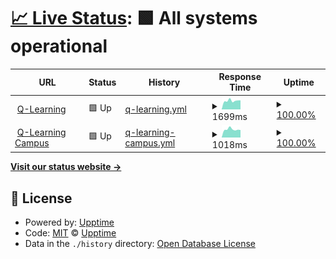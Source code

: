 # [📈 Live Status](https://foto-andreas.github.io/Uptime-QL): <!--live status--> **🟩 All systems operational**

<!--start: status pages-->
<!-- This summary is generated by Upptime (https://github.com/upptime/upptime) -->
<!-- Do not edit this manually, your changes will be overwritten -->
<!-- prettier-ignore -->
| URL | Status | History | Response Time | Uptime |
| --- | ------ | ------- | ------------- | ------ |
| <img alt="" src="https://favicons.githubusercontent.com/q-learning.de" height="13"> [Q-Learning](https://q-learning.de) | 🟩 Up | [q-learning.yml](https://github.com/foto-andreas/Uptime-QL/commits/HEAD/history/q-learning.yml) | <details><summary><img alt="Response time graph" src="./graphs/q-learning/response-time-week.png" height="20"> 1699ms</summary><br><a href="https://foto-andreas.github.io/Uptime-QL/history/q-learning"><img alt="Response time 1609" src="https://img.shields.io/endpoint?url=https%3A%2F%2Fraw.githubusercontent.com%2Ffoto-andreas%2FUptime-QL%2FHEAD%2Fapi%2Fq-learning%2Fresponse-time.json"></a><br><a href="https://foto-andreas.github.io/Uptime-QL/history/q-learning"><img alt="24-hour response time 1786" src="https://img.shields.io/endpoint?url=https%3A%2F%2Fraw.githubusercontent.com%2Ffoto-andreas%2FUptime-QL%2FHEAD%2Fapi%2Fq-learning%2Fresponse-time-day.json"></a><br><a href="https://foto-andreas.github.io/Uptime-QL/history/q-learning"><img alt="7-day response time 1699" src="https://img.shields.io/endpoint?url=https%3A%2F%2Fraw.githubusercontent.com%2Ffoto-andreas%2FUptime-QL%2FHEAD%2Fapi%2Fq-learning%2Fresponse-time-week.json"></a><br><a href="https://foto-andreas.github.io/Uptime-QL/history/q-learning"><img alt="30-day response time 1663" src="https://img.shields.io/endpoint?url=https%3A%2F%2Fraw.githubusercontent.com%2Ffoto-andreas%2FUptime-QL%2FHEAD%2Fapi%2Fq-learning%2Fresponse-time-month.json"></a><br><a href="https://foto-andreas.github.io/Uptime-QL/history/q-learning"><img alt="1-year response time 1609" src="https://img.shields.io/endpoint?url=https%3A%2F%2Fraw.githubusercontent.com%2Ffoto-andreas%2FUptime-QL%2FHEAD%2Fapi%2Fq-learning%2Fresponse-time-year.json"></a></details> | <details><summary><a href="https://foto-andreas.github.io/Uptime-QL/history/q-learning">100.00%</a></summary><a href="https://foto-andreas.github.io/Uptime-QL/history/q-learning"><img alt="All-time uptime 100.00%" src="https://img.shields.io/endpoint?url=https%3A%2F%2Fraw.githubusercontent.com%2Ffoto-andreas%2FUptime-QL%2FHEAD%2Fapi%2Fq-learning%2Fuptime.json"></a><br><a href="https://foto-andreas.github.io/Uptime-QL/history/q-learning"><img alt="24-hour uptime 100.00%" src="https://img.shields.io/endpoint?url=https%3A%2F%2Fraw.githubusercontent.com%2Ffoto-andreas%2FUptime-QL%2FHEAD%2Fapi%2Fq-learning%2Fuptime-day.json"></a><br><a href="https://foto-andreas.github.io/Uptime-QL/history/q-learning"><img alt="7-day uptime 100.00%" src="https://img.shields.io/endpoint?url=https%3A%2F%2Fraw.githubusercontent.com%2Ffoto-andreas%2FUptime-QL%2FHEAD%2Fapi%2Fq-learning%2Fuptime-week.json"></a><br><a href="https://foto-andreas.github.io/Uptime-QL/history/q-learning"><img alt="30-day uptime 100.00%" src="https://img.shields.io/endpoint?url=https%3A%2F%2Fraw.githubusercontent.com%2Ffoto-andreas%2FUptime-QL%2FHEAD%2Fapi%2Fq-learning%2Fuptime-month.json"></a><br><a href="https://foto-andreas.github.io/Uptime-QL/history/q-learning"><img alt="1-year uptime 100.00%" src="https://img.shields.io/endpoint?url=https%3A%2F%2Fraw.githubusercontent.com%2Ffoto-andreas%2FUptime-QL%2FHEAD%2Fapi%2Fq-learning%2Fuptime-year.json"></a></details>
| <img alt="" src="https://favicons.githubusercontent.com/q-learning-campus.de" height="13"> [Q-Learning Campus](https://q-learning-campus.de) | 🟩 Up | [q-learning-campus.yml](https://github.com/foto-andreas/Uptime-QL/commits/HEAD/history/q-learning-campus.yml) | <details><summary><img alt="Response time graph" src="./graphs/q-learning-campus/response-time-week.png" height="20"> 1018ms</summary><br><a href="https://foto-andreas.github.io/Uptime-QL/history/q-learning-campus"><img alt="Response time 1000" src="https://img.shields.io/endpoint?url=https%3A%2F%2Fraw.githubusercontent.com%2Ffoto-andreas%2FUptime-QL%2FHEAD%2Fapi%2Fq-learning-campus%2Fresponse-time.json"></a><br><a href="https://foto-andreas.github.io/Uptime-QL/history/q-learning-campus"><img alt="24-hour response time 939" src="https://img.shields.io/endpoint?url=https%3A%2F%2Fraw.githubusercontent.com%2Ffoto-andreas%2FUptime-QL%2FHEAD%2Fapi%2Fq-learning-campus%2Fresponse-time-day.json"></a><br><a href="https://foto-andreas.github.io/Uptime-QL/history/q-learning-campus"><img alt="7-day response time 1018" src="https://img.shields.io/endpoint?url=https%3A%2F%2Fraw.githubusercontent.com%2Ffoto-andreas%2FUptime-QL%2FHEAD%2Fapi%2Fq-learning-campus%2Fresponse-time-week.json"></a><br><a href="https://foto-andreas.github.io/Uptime-QL/history/q-learning-campus"><img alt="30-day response time 1004" src="https://img.shields.io/endpoint?url=https%3A%2F%2Fraw.githubusercontent.com%2Ffoto-andreas%2FUptime-QL%2FHEAD%2Fapi%2Fq-learning-campus%2Fresponse-time-month.json"></a><br><a href="https://foto-andreas.github.io/Uptime-QL/history/q-learning-campus"><img alt="1-year response time 1000" src="https://img.shields.io/endpoint?url=https%3A%2F%2Fraw.githubusercontent.com%2Ffoto-andreas%2FUptime-QL%2FHEAD%2Fapi%2Fq-learning-campus%2Fresponse-time-year.json"></a></details> | <details><summary><a href="https://foto-andreas.github.io/Uptime-QL/history/q-learning-campus">100.00%</a></summary><a href="https://foto-andreas.github.io/Uptime-QL/history/q-learning-campus"><img alt="All-time uptime 100.00%" src="https://img.shields.io/endpoint?url=https%3A%2F%2Fraw.githubusercontent.com%2Ffoto-andreas%2FUptime-QL%2FHEAD%2Fapi%2Fq-learning-campus%2Fuptime.json"></a><br><a href="https://foto-andreas.github.io/Uptime-QL/history/q-learning-campus"><img alt="24-hour uptime 100.00%" src="https://img.shields.io/endpoint?url=https%3A%2F%2Fraw.githubusercontent.com%2Ffoto-andreas%2FUptime-QL%2FHEAD%2Fapi%2Fq-learning-campus%2Fuptime-day.json"></a><br><a href="https://foto-andreas.github.io/Uptime-QL/history/q-learning-campus"><img alt="7-day uptime 100.00%" src="https://img.shields.io/endpoint?url=https%3A%2F%2Fraw.githubusercontent.com%2Ffoto-andreas%2FUptime-QL%2FHEAD%2Fapi%2Fq-learning-campus%2Fuptime-week.json"></a><br><a href="https://foto-andreas.github.io/Uptime-QL/history/q-learning-campus"><img alt="30-day uptime 100.00%" src="https://img.shields.io/endpoint?url=https%3A%2F%2Fraw.githubusercontent.com%2Ffoto-andreas%2FUptime-QL%2FHEAD%2Fapi%2Fq-learning-campus%2Fuptime-month.json"></a><br><a href="https://foto-andreas.github.io/Uptime-QL/history/q-learning-campus"><img alt="1-year uptime 100.00%" src="https://img.shields.io/endpoint?url=https%3A%2F%2Fraw.githubusercontent.com%2Ffoto-andreas%2FUptime-QL%2FHEAD%2Fapi%2Fq-learning-campus%2Fuptime-year.json"></a></details>

<!--end: status pages-->

[**Visit our status website →**](https://upptime.github.io/upptime)

## 📄 License

- Powered by: [Upptime](https://github.com/upptime/upptime)
- Code: [MIT](./LICENSE) © [Upptime](https://upptime.js.org)
- Data in the `./history` directory: [Open Database License](https://opendatacommons.org/licenses/odbl/1-0/)
